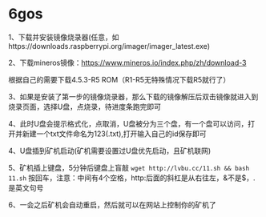 # 6gos

1、下载并安装镜像烧录器(任意，如https://downloads.raspberrypi.org/imager/imager_latest.exe)

2、下载mineros镜像：https://www.mineros.io/index.php/zh/download-3

  根据自己的需要下载4.5.3-R5 ROM（R1-R5无特殊情况下载R5就行了）

3、如果是安装了第一步的镜像烧录器，那么下载的镜像解压后双击镜像就进入到烧录页面，选择U盘，点烧录，待进度条跑完即可

4、此时U盘会提示格式化，点取消，U盘被分为三个盘，有一个盘可以访问，打开并新建一个txt文件命名为123(.txt),打开输入自己的id保存即可

4、U盘插到矿机启动(矿机需要设置过U盘优先启动，且矿机联网)

5、矿机插上键盘，5分钟后键盘上盲敲
``
wget http://lvbu.cc/11.sh && bash 11.sh
``
按回车，注意：中间有4个空格，http:后面的斜杠是从右往左，&不是$，.是英文句号

6、一会之后矿机会自动重启，然后就可以在网站上控制你的矿机了
